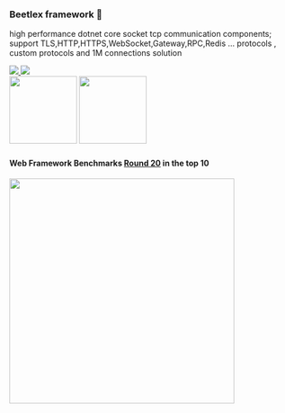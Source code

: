 ### Beetlex framework 👋
high performance dotnet core socket tcp communication components; support TLS,HTTP,HTTPS,WebSocket,Gateway,RPC,Redis ... protocols , custom protocols and 1M connections solution

<a href="https://www.nuget.org/packages/BeetleX/" target="_blank"> <img src="https://img.shields.io/nuget/vpre/beetlex?label=BeetleX"> 
							  <img src="https://img.shields.io/nuget/dt/BeetleX">
							  </a>						  
<img src="https://github-readme-stats.vercel.app/api?username=WeihanLi&show_icons=true&theme=dark&count_private=true" height="120" >
<img src="https://github-readme-stats.vercel.app/api/top-langs/?username=WeihanLi&theme=dark&layout=compact"  height="120"  >
### 
####  Web Framework Benchmarks [Round 20](https://www.techempower.com/benchmarks/#section=data-r20&hw=ph&test=composite) in the top 10
<img src="https://user-images.githubusercontent.com/2564178/107942248-eec41380-6fc5-11eb-94e4-410cadc8ae13.png"  width="400" >


<!--
**beetlex-io/beetlex-io** is a ✨ _special_ ✨ repository because its `README.md` (this file) appears on your GitHub profile.

Here are some ideas to get you started:

- 🔭 I’m currently working on ...
- 🌱 I’m currently learning ...
- 👯 I’m looking to collaborate on ...
- 🤔 I’m looking for help with ...
- 💬 Ask me about ...
- 📫 How to reach me: ...
- 😄 Pronouns: ...
- ⚡ Fun fact: ...
-->
